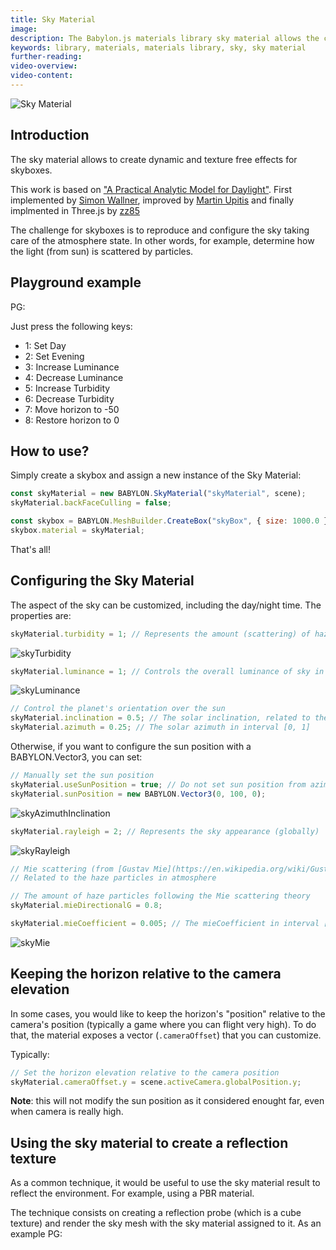 ```yaml
---
title: Sky Material
image:
description: The Babylon.js materials library sky material allows the creation of dynamic and texture free effects for skyboxes.
keywords: library, materials, materials library, sky, sky material
further-reading:
video-overview:
video-content:
---
```


![Sky Material](/img/extensions/materials/sky.png)

## Introduction

The sky material allows to create dynamic and texture free effects for skyboxes.

This work is based on ["A Practical Analytic Model for Daylight"](https://www2.cs.duke.edu/courses/cps124/spring08/assign/07_papers/p91-preetham.pdf).
First implemented by [Simon Wallner](http://simonwallner.at/project/atmospheric-scattering/),
improved by [Martin Upitis](http://blenderartists.org/forum/showthread.php?245954-preethams-sky-impementation-HDR)
and finally implmented in Three.js by [zz85](http://twitter.com/blurspline)

The challenge for skyboxes is to reproduce and configure the sky taking care of the atmosphere state.
In other words, for example, determine how the light (from sun) is scattered by particles.

## Playground example

PG: <Playground id="#E6OZX#221" title="Sky Material" description="Sky material animation"/>

Just press the following keys:

- 1: Set Day
- 2: Set Evening
- 3: Increase Luminance
- 4: Decrease Luminance
- 5: Increase Turbidity
- 6: Decrease Turbidity
- 7: Move horizon to -50
- 8: Restore horizon to 0

## How to use?

Simply create a skybox and assign a new instance of the Sky Material:

```javascript
const skyMaterial = new BABYLON.SkyMaterial("skyMaterial", scene);
skyMaterial.backFaceCulling = false;

const skybox = BABYLON.MeshBuilder.CreateBox("skyBox", { size: 1000.0 }, scene);
skybox.material = skyMaterial;
```

That's all!

## Configuring the Sky Material

The aspect of the sky can be customized, including the day/night time. The properties are:

```javascript
skyMaterial.turbidity = 1; // Represents the amount (scattering) of haze as opposed to molecules in atmosphere
```

![skyTurbidity](/img/extensions/materials/skyTurbidity.png)

```javascript
skyMaterial.luminance = 1; // Controls the overall luminance of sky in interval ]0, 1,190[
```

![skyLuminance](/img/extensions/materials/skyLuminance.png)

```javascript
// Control the planet's orientation over the sun
skyMaterial.inclination = 0.5; // The solar inclination, related to the solar azimuth in interval [0, 1]
skyMaterial.azimuth = 0.25; // The solar azimuth in interval [0, 1]
```

Otherwise, if you want to configure the sun position with a BABYLON.Vector3, you can set:

```javascript
// Manually set the sun position
skyMaterial.useSunPosition = true; // Do not set sun position from azimuth and inclination
skyMaterial.sunPosition = new BABYLON.Vector3(0, 100, 0);
```

![skyAzimuthInclination](/img/extensions/materials/skyAzimuthInclination.png)

```javascript
skyMaterial.rayleigh = 2; // Represents the sky appearance (globally)
```

![skyRayleigh](/img/extensions/materials/skyRayleigh.png)

```javascript
// Mie scattering (from [Gustav Mie](https://en.wikipedia.org/wiki/Gustav_Mie))
// Related to the haze particles in atmosphere

// The amount of haze particles following the Mie scattering theory
skyMaterial.mieDirectionalG = 0.8;

skyMaterial.mieCoefficient = 0.005; // The mieCoefficient in interval [0, 0.1], affects the property skyMaterial.mieDirectionalG
```

![skyMie](/img/extensions/materials/skyMie.png)

## Keeping the horizon relative to the camera elevation

In some cases, you would like to keep the horizon's "position" relative to the camera's position (typically a game where you can flight very high).
To do that, the material exposes a vector (`.cameraOffset`) that you can customize.

Typically:

```javascript
// Set the horizon elevation relative to the camera position
skyMaterial.cameraOffset.y = scene.activeCamera.globalPosition.y;
```

**Note**: this will not modify the sun position as it considered enought far, even when camera is really high.

## Using the sky material to create a reflection texture

As a common technique, it would be useful to use the sky material result to reflect the environment. For example, using a PBR material.

The technique consists on creating a reflection probe (which is a cube texture) and render the sky mesh with the sky material assigned to it. As an example PG: <Playground id="#4R1H1U" title="Sky Material" description="Example of sky material reflecting the environment"/>

